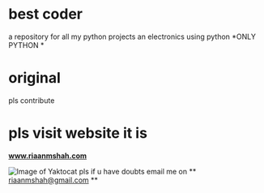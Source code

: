 # best coder #
a repository for all my python projects an electronics using python 
*ONLY PYTHON *
# original #
pls contribute
# pls visit website it is #
**www.riaanmshah.com**

![Image of Yaktocat](https://octodex.github.com/images/yaktocat.png)
pls if u have doubts email me on ** riaanmshah@gmail.com **

